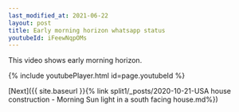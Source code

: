 ```yaml
---
last_modified_at: 2021-06-22
layout: post
title: Early morning horizon whatsapp status
youtubeId: iFeewNqpOMs
---
```


 This video shows early morning horizon.
 
{% include youtubePlayer.html id=page.youtubeId %}

[Next]({{ site.baseurl }}{% link split1/_posts/2020-10-21-USA house construction - Morning Sun light in a south facing house.md%})

